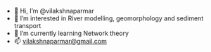 - 👋 Hi, I’m @vilakshnaparmar
- 👀 I’m interested in River modelling, geomorphology and sediment transport
- 🌱 I’m currently learning Network theory
- 📫 vilakshnaparmar@gmail.com

<!---
vilakshnaparmar/vilakshnaparmar is a ✨ special ✨ repository because its `README.md` (this file) appears on your GitHub profile.
You can click the Preview link to take a look at your changes.
--->
